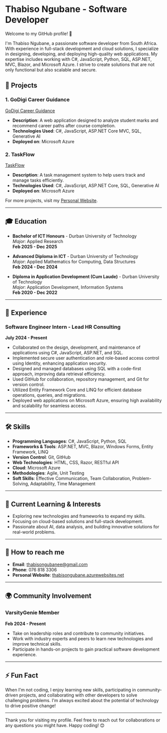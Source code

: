 # Thabiso Ngubane - Software Developer

Welcome to my GitHub profile! 👋

I'm Thabiso Ngubane, a passionate software developer from South Africa. With experience in full-stack development and cloud solutions, I specialize in designing, developing, and deploying high-quality web applications. My expertise includes working with C#, JavaScript, Python, SQL, ASP.NET, MVC, Blazor, and Microsoft Azure. I strive to create solutions that are not only functional but also scalable and secure.

## 🚀 Projects

### 1. **GoDigi Career Guidance**
   [GoDigi Career Guidance](https://godigicareerguidance.azurewebsites.net/)
   - **Description**: A web application designed to analyze student marks and recommend career paths after course completion.
   - **Technologies Used**: C#, JavaScript, ASP.NET Core MVC, SQL, Generative AI
   - **Deployed on**: Microsoft Azure

### 2. **TaskFlow**
   [TaskFlow](https://thabisotaskmanager.azurewebsites.net/)
   - **Description**: A task management system to help users track and manage tasks efficiently.
   - **Technologies Used**: C#, JavaScript, ASP.NET Core, SQL, Generative AI
   - **Deployed on**: Microsoft Azure

For more projects, visit my [Personal Website](https://thabisongubanee.azurewebsites.net/).

---

## 🎓 Education

- **Bachelor of ICT Honours** - Durban University of Technology  
  *Major*: Applied Research  
  **Feb 2025 - Dec 2025**

- **Advanced Diploma in ICT** - Durban University of Technology  
  *Major*: Applied Mathematics for Computing, Data Structures  
  **Feb 2024 - Dec 2024**

- **Diploma in Application Development (Cum Laude)** - Durban University of Technology  
  *Major*: Application Development, Information Systems  
  **Feb 2020 - Dec 2022**

---

## 💼 Experience

### **Software Engineer Intern** - Lead HR Consulting  
**July 2024 - Present**
- Collaborated on the design, development, and maintenance of applications using C#, JavaScript, ASP.NET, and SQL.
- Implemented secure user authentication and role-based access control using Identity, enhancing application security.
- Designed and managed databases using SQL with a code-first approach, improving data retrieval efficiency.
- Used GitHub for collaboration, repository management, and Git for version control.
- Utilized Entity Framework Core and LINQ for efficient database operations, queries, and migrations.
- Deployed web applications on Microsoft Azure, ensuring high availability and scalability for seamless access.

---

## 🛠️ Skills

- **Programming Languages**: C#, JavaScript, Python, SQL
- **Frameworks & Tools**: ASP.NET, MVC, Blazor, Windows Forms, Entity Framework, LINQ
- **Version Control**: Git, GitHub
- **Web Technologies**: HTML, CSS, Razor, RESTful API
- **Cloud**: Microsoft Azure
- **Methodologies**: Agile, Unit Testing
- **Soft Skills**: Effective Communication, Team Collaboration, Problem-Solving, Adaptability, Time Management

---

## 🌱 Current Learning & Interests

- Exploring new technologies and frameworks to expand my skills.
- Focusing on cloud-based solutions and full-stack development.
- Passionate about AI, data analysis, and building innovative solutions for real-world problems.

---

## 💬 How to reach me

- **Email**: [thabisongubanee@gmail.com](mailto:thabisongubanee@gmail.com)
- **Phone**: 076 818 3306
- **Personal Website**: [thabisongubane.azurewebsites.net](https://thabisongubane.azurewebsites.net)

---

## 🌍 Community Involvement

### **VarsityGenie Member**
**Feb 2024 - Present**
- Take on leadership roles and contribute to community initiatives.
- Work with industry experts and peers to learn new technologies and improve technical skills.
- Participate in hands-on projects to gain practical software development experience.

---

## ⚡ Fun Fact

When I'm not coding, I enjoy learning new skills, participating in community-driven projects, and collaborating with other developers to solve challenging problems. I'm always excited about the potential of technology to drive positive change!

---

Thank you for visiting my profile. Feel free to reach out for collaborations or any questions you might have. Happy coding! 😊

